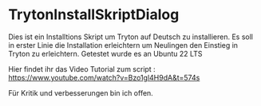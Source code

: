 # TrytonInstallSkriptDialog

Dies ist ein Installtions Skript um Tryton auf Deutsch zu installieren.
Es soll in erster Linie die Installation erleichtern um Neulingen den Einstieg in Tryton zu erleichtern. 
Getestet wurde es an Ubuntu 22 LTS 

Hier findet ihr das Video Tutorial zum script :
https://www.youtube.com/watch?v=Bzo1gl4H9dA&t=574s

Für Kritik und verbesserungen bin ich offen. 
